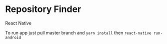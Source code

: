 # Repository Finder
React Native

To run app just pull master branch and ```yarn install``` then ```react-native run-android```
